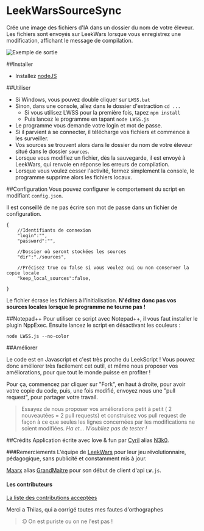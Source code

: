 # LeekWarsSourceSync
Crée une image des fichiers d'IA dans un dossier du nom de votre éleveur. Les fichiers sont envoyés sur LeekWars lorsque vous enregistrez une modification, affichant le message de compilation.

![Exemple de sortie](https://dl.dropboxusercontent.com/u/26136345/Capture_LWSS.PNG)


##Installer
* Installez [nodeJS](https://nodejs.org/download/)


##Utiliser
* Si Windows, vous pouvez double cliquer sur `LWSS.bat`
* Sinon, dans une console, allez dans le dossier d'extraction `cd ...`
   * Si vous utilisez LWSS pour la première fois, tapez `npm install`
   * Puis lancez le programme en tapant `node LWSS.js`
* Le programme vous demande votre login et mot de passe.
* Si il parvient à se connecter, il télécharge vos fichiers et commence à les surveiller.
* Vos sources se trouvent alors dans le dossier du nom de votre éleveur situé dans le dossier `sources`.
* Lorsque vous modifiez un fichier, dès la sauvegarde, il est envoyé à LeekWars, qui renvoie en réponse les erreurs de compilation.
* Lorsque vous voulez cesser l'activité, fermez simplement la console, le programme supprime alors les fichiers locaux.


##Configuration
Vous pouvez configurer le comportement du script en modifiant `config.json`.

Il est conseillé de ne pas écrire son mot de passe dans un fichier de configuration.

    {
        //Identifiants de connexion
        "login":"",
        "password":"",
        
        //Dossier où seront stockées les sources
        "dir":"./sources",

        //Précisez true ou false si vous voulez oui ou non conserver la copie locale
        "keep_local_sources":false,

    }

Le fichier écrase les fichiers à l'initialisation. **N'éditez donc pas vos sources locales lorsque le programme ne tourne pas !**


##Notepad++
Pour utiliser ce script avec Notepad++, il vous faut installer le plugin NppExec. Ensuite lancez le script en désactivant les couleurs :

    node LWSS.js --no-color

##Améliorer

Le code est en Javascript et c'est très proche du LeekScript ! Vous pouvez donc améliorer très facilement cet outil, et même nous proposer vos améliorations, pour que tout le monde puisse en profiter !

Pour ça, commencez par cliquer sur "Fork", en haut à droite, pour avoir votre copie du code, puis, une fois modifié, envoyez nous une "pull request", pour partager votre travail.

> Essayez de nous proposer vos améliorations petit à petit ( 2 nouveautées = 2 pull requests) et construisez vos pull request de façon à ce que seules les lignes concernées par les modifications ne soient modifiées. *Ha et... N'oubliez pas de tester !*


##Crédits
Application écrite avec love & fun par [Cyril](neospiro.fr) alias [N3k0](http://leekwars.com/farmer/32347).

###Remerciements
L'équipe de [LeekWars](leekwars.com) pour leur jeu révolutionnaire, pédagogique, sans publicité et constamment mis à jour.

[Maarx](https://github.com/Maarx) alias [GrandMaitre](http://leekwars.com/farmer/32348) pour son début de client d'api `LW.js`.

#### Les contributeurs

[La liste des contributions acceptées](https://github.com/Neospiro/LeekWarsSourceSync/pulls?utf8=%E2%9C%93&q=is%3Amerged)

Merci a Thilas, qui a corrigé toutes mes fautes d'orthographes
> :D On est puriste ou on ne l'est pas !
